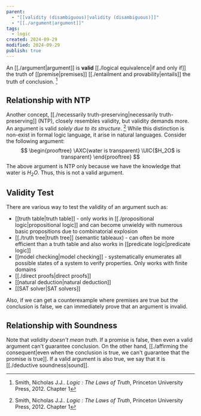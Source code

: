 ```yaml
---
parent:
  - "[[validity (disambiguous)|validity (disambiguous)]]"
  - "[[./argument|argument]]"
tags:
  - logic
created: 2024-09-29
modified: 2024-09-29
publish: true
---
```

An [[./argument|argument]] is **valid** [[./logical equivalence|if and only if]] the truth of [[premise|premises]] [[./entailment and provability|entails]] the truth of conclusion. [^1]

## Relationship with NTP
Another concept, [[./necessarily truth-preserving|necessarily truth-preserving]] (NTP), closely resembles validity, but validity demands more. An argument is valid _solely due to its structure_. [^1] While this distinction is non-exist in formal logic language, it arise in natural languages. Consider the following argument:
$$
\begin{prooftree} 
\AXC{water is transparent}
\UIC{$H_2O$ is transparent}
\end{prooftree}
$$
The above argument is NTP only because we have the knowledge that water is $H_2O$. Thus, this is not a valid argument.

## Validity Test
There are various way to test the validity of an argument such as:
- [[truth table|truth table]] - only works in [[./propositional logic|propositional logic]] and can become unwieldy with numerous basic propositions due to combinatorial explosion
- [[./truth tree|truth tree]] (semantic tableaux) - can often be more efficient than a truth table and also works in [[predicate logic|predicate logic]] 
- [[model checking|model checking]] - systematically enumerates all possible states of a system to verify properties. Only works with finite domains
- [[./direct proofs|direct proofs]]
- [[natural deduction|natural deduction]]
- [[SAT solver|SAT solvers]]

Also, if we can get a counterexample where premises are true but the conclusion is false, we can immediately prove that an argument is invalid.

## Relationship with Soundness
Note that _validity doesn't mean truth_. If a promise is false, then even a valid argument can't guarantee conclusion. On the other hand, [[./affirming the consequent|even when the conclusion is true, we can't guarantee that the promise is true]]. If a valid argument is also true, we say that it is [[./deductive soundness|sound]].

[^1]: Smith, Nicholas J.J.. _Logic : The Laws of Truth_, Princeton University Press, 2012. Chapter 1